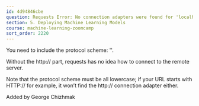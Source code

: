 ```yaml
---
id: 4d94846cbe
question: Requests Error: No connection adapters were found for 'localhost:9696/predict'.
section: 5. Deploying Machine Learning Models
course: machine-learning-zoomcamp
sort_order: 2220
---
```


You need to include the protocol scheme: ''.

Without the http:// part, requests has no idea how to connect to the remote server.

Note that the protocol scheme must be all lowercase; if your URL starts with HTTP:// for example, it won’t find the http:// connection adapter either.

Added by George Chizhmak

